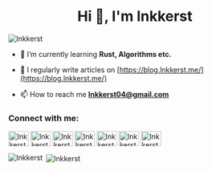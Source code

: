 <h1 align="center">Hi 👋, I'm lnkkerst</h1>

<p align="left"> <img src="https://komarev.com/ghpvc/?username=lnkkerst&label=Profile%20views&color=0e75b6&style=flat" alt="lnkkerst" /> </p>

- 🌱 I’m currently learning **Rust, Algorithms etc.**

- 📝 I regularly write articles on [https://blog.lnkkerst.me/](https://blog.lnkkerst.me/)

- 📫 How to reach me **lnkkerst04@gmail.com**

<h3 align="left">Connect with me:</h3>
<p align="left">
<a href="https://twitter.com/lnkkerst" target="blank"><img align="center" src="https://raw.githubusercontent.com/rahuldkjain/github-profile-readme-generator/master/src/images/icons/Social/twitter.svg" alt="lnkkerst1" height="30" width="40" /></a>
<a href="https://t.me/lnkkerst" target="blank"><img align="center" src="https://api.iconify.design/logos:telegram.svg" alt="lnkkerst" height="30" width="40" /></a>
<a href="https://codeforces.com/profile/lnkkerst" target="blank"><img align="center" src="https://raw.githubusercontent.com/rahuldkjain/github-profile-readme-generator/master/src/images/icons/Social/codeforces.svg" alt="lnkkerst" height="30" width="40" /></a>
<a href="https://leetcode.cn/u/lnkkerst/" target="blank"><img align="center" src="https://raw.githubusercontent.com/rahuldkjain/github-profile-readme-generator/master/src/images/icons/Social/leet-code.svg" alt="lnkkerst" height="30" width="40" /></a>
<a href="https://codepen.io/lnkkerst" target="blank"><img align="center" src="https://raw.githubusercontent.com/rahuldkjain/github-profile-readme-generator/master/src/images/icons/Social/codepen.svg" alt="lnkkerst" height="30" width="40" /></a>
<a href="https://stackoverflow.com/users/lnkkerst" target="blank"><img align="center" src="https://raw.githubusercontent.com/rahuldkjain/github-profile-readme-generator/master/src/images/icons/Social/stack-overflow.svg" alt="lnkkerst" height="30" width="40" /></a>
<a href="https://kaggle.com/lnkkerst" target="blank"><img align="center" src="https://raw.githubusercontent.com/rahuldkjain/github-profile-readme-generator/master/src/images/icons/Social/kaggle.svg" alt="lnkkerst" height="30" width="40" /></a>
</p>

<p><img align="left" src="https://github-readme-stats.lnkkerst.me/api/top-langs?username=lnkkerst&show_icons=true&layout=compact&langs_count=12&exclude_repo=onlinetek-xls-web-train-2022-materials,obsidian-notes-vault,lnkkerst.github.io,etc-portage,onlinetek-2022,ChatGPT-Next-Web,server-configuration-files" alt="lnkkerst" /></p>

<p>&nbsp;<img align="center" src="https://github-readme-stats.lnkkerst.me/api?username=lnkkerst&count_private=true&show_icons=true" alt="lnkkerst" /></p>
